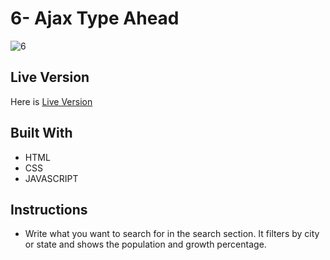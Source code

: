 # 6- Ajax Type Ahead

![6](https://user-images.githubusercontent.com/73752127/103693497-6efc5f80-4faa-11eb-80d2-a995d59443c8.PNG)
## Live Version

Here is [Live Version](https://cerensolpan.github.io/JS30_C/06_Ajax%20Type%20Ahead/index.html)

## Built With
 - HTML 
 - CSS
 - JAVASCRIPT

## Instructions 

 - Write what you want to search for in the search section. It filters by city or state and shows the population and growth percentage.